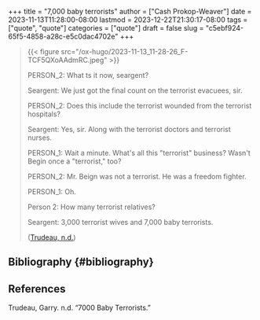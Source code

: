 +++
title = "7,000 baby terrorists"
author = ["Cash Prokop-Weaver"]
date = 2023-11-13T11:28:00-08:00
lastmod = 2023-12-22T21:30:17-08:00
tags = ["quote", "quote"]
categories = ["quote"]
draft = false
slug = "c5ebf924-65f5-4858-a28c-e5c0dac4702e"
+++

> {{< figure src="/ox-hugo/2023-11-13_11-28-26_F-TCF5QXoAAdmRC.jpeg" >}}
>
> PERSON_2: What ts it now, seargent?
>
> Seargent: We just got the final count on the terrorist evacuees, sir.
>
> PERSON_2: Does this include the terrorist wounded from the terrorist hospitals?
>
> Seargent: Yes, sir. Along with the terrorist doctors and terrorist nurses.
>
> PERSON_1: Wait a minute. What's all this "terrorist" business? Wasn't Begin once a "terrorist," too?
>
> PERSON_2: Mr. Beign was not a terrorist. He was a freedom fighter.
>
> PERSON_1: Oh.
>
> Person 2: How many terrorist relatives?
>
> Seargent: 3,000 terrorist wives and 7,000 baby terrorists.
>
> (<a href="#citeproc_bib_item_1">Trudeau, n.d.</a>)


## Bibliography {#bibliography}

## References

<style>.csl-entry{text-indent: -1.5em; margin-left: 1.5em;}</style><div class="csl-bib-body">
  <div class="csl-entry"><a id="citeproc_bib_item_1"></a>Trudeau, Garry. n.d. “7000 Baby Terrorists.”</div>
</div>
